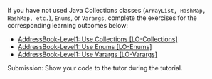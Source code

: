 If you have not used Java Collections classes (`ArrayList, HashMap, HashMap, etc.`), `Enums`, or `Varargs`, complete the exercises for the corresponding learning outcomes below:

* [AddressBook-Level1: Use Collections [LO-Collections]](https://github.com/nus-cs2103-AY1617S2/addressbook-level1#use-collections-lo-collections)
* [AddressBook-Level1: Use Enums [LO-Enums]](https://github.com/nus-cs2103-AY1617S2/addressbook-level1#use-enums-lo-enums)
* [AddressBook-Level1: Use Varargs [LO-Varargs]](https://github.com/nus-cs2103-AY1617S2/addressbook-level1#use-varargs-lo-varargs)

Submission: Show your code to the tutor during the tutorial.